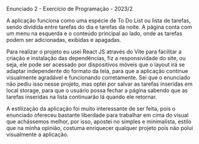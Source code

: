 Enunciado 2 - Exercício de Programação - 2023/2

A aplicação funciona como uma espécie de To Do List ou lista de tarefas, sendo dividida entre tarefas do dia e tarefas da noite. A página conta com um menu na esquerda e o conteúdo principal ao lado, onde as tarefas podem ser adicionadas, exibidas e apagadas.

Para realizar o projeto eu usei React JS através do Vite para facilitar a criação e instalação das dependências, fiz a responsividade do site, ou seja, ele pode ser acessado por dispositivos móveis que o layout irá se adaptar independente do formato da tela, para que a aplicação continue
visualmente agradável e funcionando corretamente. Sei que o enunciado não pediu isso nesse projeto, mas optei por salvar as tarefas inseridas 
em local storage, para que o usuário possa fechar a página sabendo que as tarefas inseridas na lista continuarão lá quando ele retornar.

A estilização da aplicação foi muito interessante de ser feita, pois o enunciado ofereceu bastante liberdade para trabalhar em cima do visual que
achássemos melhor, por isso, apostei no simples e minimalista, estilo que na minha opinião, costuma enriquecer qualquer projeto pois não
polui visualmente a aplicação.

